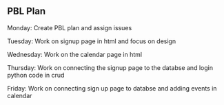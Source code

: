 ## PBL Plan ##

Monday: Create PBL plan and assign issues

Tuesday: Work on signup page in html and focus on design

Wednesday: Work on the calendar page in html

Thursday: Work on connecting the signup page to the databse and login python code in crud

Friday: Work on connecting sign up page to databse and adding events in calendar
